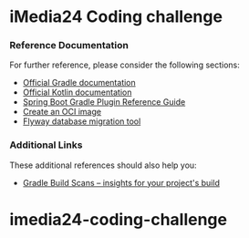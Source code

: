 # iMedia24 Coding challenge

### Reference Documentation
For further reference, please consider the following sections:

* [Official Gradle documentation](https://docs.gradle.org)
* [Official Kotlin documentation](https://kotlinlang.org/docs/home.html)
* [Spring Boot Gradle Plugin Reference Guide](https://docs.spring.io/spring-boot/docs/2.4.3/gradle-plugin/reference/html/)
* [Create an OCI image](https://docs.spring.io/spring-boot/docs/2.4.3/gradle-plugin/reference/html/#build-image)
* [Flyway database migration tool](https://flywaydb.org/documentation/)

### Additional Links
These additional references should also help you:

* [Gradle Build Scans – insights for your project's build](https://scans.gradle.com#gradle)

# imedia24-coding-challenge
